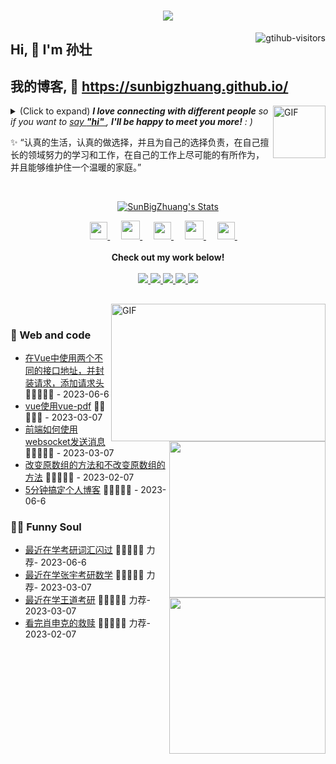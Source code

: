 <h1 align="center"> <a href="https://sunguoqi.com/"> <img src="https://readme-typing-svg.herokuapp.com/?lines=console.log(%22Hello%2C%20World!%22);孙壮同学祝您今天愉快!&center=true&size=27"> </a> </h1>
<a href="https://github.com/SunBigZhuang/computer-vision-in-action">
    <img align="right" src="https://komarev.com/ghpvc/?username=SunBigZhuang&label=Visitors&color=red&style=flat&logo=github" alt="gtihub-visitors" />
</a>
 
## Hi, 👋  I'm 孙壮
## 我的博客, 👋  <a href="[http://welcome.voup.cn](https://sunbigzhuang.github.io/)">https://sunbigzhuang.github.io/</a>
 
<img align="right" alt="GIF" src="https://media.giphy.com/media/LnQjpWaON8nhr21vNW/giphy.gif" width="84" title="Say HI"> <details><summary>(Click to expand) <em><b>I love connecting with different people</b> so if you want to <a href="https://voup.cn" >say <b>"hi" </b></a>, <b>I'll be happy to meet you more!</b> : )</em></summary>
 
<!--my introduction start-->
    
- 🔭 empty
- 🌱 empty
- 🤔 Only two things make me moved. 
  1. empty
  2. empty
- ❤️ I like eating 🍉, raising 🐓, playing 🏓, sleeping in 🛌 and 📺 [ACGN]
- 💬 Be free to ask me about anything [here](https://github.com/SunBigZhuang/SunBigZhuang/issues).
 
---
</details>
  
  ✨ “认真的生活，认真的做选择，并且为自己的选择负责，在自己擅长的领域努力的学习和工作，在自己的工作上尽可能的有所作为，并且能够维护住一个温暖的家庭。”
 
 
<!--my introduction end -->
 
<br>
 
<p align="center">
  <a href="https://github.com/SunBigZhuang" class="rich-diff-level-one">
    <img src="https://github-readme-stats.vercel.app/api?username=SunBigZhuang&title_color=333&text_color=777" alt="SunBigZhuang's Stats" >
    <!-- &hide=issues
    <img src="https://github-readme-stats.vercel.app/api?username=SunBigZhuang&hide=issues&title_color=333&text_color=777" alt="SunBigZhuang's Stats" >
    -->
  </a>
</p>
 
<p align="center">
  <a href= "https://voup.cn/wp-content/uploads/2023/06/voup-weixing.jpg" target="_blank" alt="WeChat" title="WeChat">
    <img src="https://img.icons8.com/ios-filled/50/000000/weixing.png" width="28px"/>
  </a>
  &emsp;
 
  <a href="https://space.bilibili.com/275728029" target="_blank" alt="Bilibili" title="Bilibili">
    <img src="https://user-images.githubusercontent.com/29084184/166415345-91925d37-c66f-448f-8d75-c8355fe0b692.png" width="30px"/>
  </a>
  &emsp;
  <a href= "https://voup.cn" target="_blank" alt="Instagram" title="Instagram">
    <img src="https://voup.cn/wp-content/uploads/2023/06/icons8-log-cabin-32.png" width="28px"/>
  </a>
  &emsp;
      <a href="https://blog.csdn.net/HHHHHHHHII" target="_blank" alt="CSDN" title="CSDN">
    <img src="https://img.icons8.com/material/48/000000/csdn.png" width="30px"/>
  </a>
  &emsp;
     <a href="https://www.zhihu.com/people/mei-yi-tian-wei-ming-tian-33-52" target="_blank" alt="Zhihu" title="Zhihu">
    <img src="https://img.icons8.com/material-two-tone/50/000000/zhihu.png" width="28px"/>
  </a>
  &emsp;
  <br><br>
  <strong>Check out my work below!</strong>
  <br><br>
  <a href="https://github.com/SunBigZhuang">
    <img src="https://badges.strrl.dev/visits/SunBigZhuang/SunBigZhuang?style=flat-square&color=black&logo=github">
  </a>
  <a href="https://github.com/SunBigZhuang">
    <img src="https://badges.strrl.dev/years/SunBigZhuang?style=flat-square&color=black&logo=github">
  </a>
  <a href="https://github.com/SunBigZhuang?tab=repositories">
    <img src="https://badges.strrl.dev/repos/SunBigZhuang?style=flat-square&color=black&logo=github">
  </a>
  <a href="https://gist.github.com/SunBigZhuang">
    <img src="https://badges.strrl.dev/gists/SunBigZhuang?style=flat-square&color=black&logo=github">
  </a>
  <a href="https://github.com/SunBigZhuang">
    <img src="https://badges.strrl.dev/commits/monthly/SunBigZhuang?style=flat-square&color=black&logo=github">
  </a>
</p>
 
<h2></h2>
 
<img align="right" alt="GIF" src="OctoCharmve/code.gif" width="343" height="220" title="Do what you like, and do it best!"> &nbsp;&nbsp;&nbsp;&nbsp;
 
### 🧠 Web and code
 
<img align="right" width="250" src="https://cdn.jsdelivr.net/gh/sun0225SUN/sun0225SUN/assets/images/hi.gif" />
 
<!-- START_SECTION:brain -->
* <a href='https://sunbigzhuang.github.io/posts/51348/' target='_blank'>在Vue中使用两个不同的接口地址，并封装请求，添加请求头</a> 🌟🌟🌟🌟🌟 - 2023-06-6
* <a href='https://sunbigzhuang.github.io/posts/51324/' target='_blank'>vue使用vue-pdf</a> 🌟🌟🌟🌟🌟 - 2023-03-07
* <a href='https://sunbigzhuang.github.io/posts/51304/' target='_blank'>前端如何使用websocket发送消息</a> 🌟🌟🌟🌟🌟 - 2023-03-07
* <a href='https://sunbigzhuang.github.io/posts/55581/' target='_blank'>改变原数组的方法和不改变原数组的方法</a> 🌟🌟🌟🌟🌟 - 2023-02-07
* <a href='https://sunbigzhuang.github.io/posts/26372/' target='_blank'>5分钟搞定个人博客</a> 🌟🌟🌟🌟🌟 - 2023-06-6
<!-- END_SECTION:brain -->
 
</td></tr>
 
<tr><td>
 
### 🤾‍♂️ Funny Soul
 
<img align="right" width="250" src="https://cdn.jsdelivr.net/gh/sun0225SUN/sun0225SUN/assets/images/hi.gif" />
 
<!-- START_SECTION:douban -->
* <a href='https://www.bing.com/search?q=%E8%80%83%E7%A0%94%E8%AF%8D%E6%B1%87%E9%97%AA%E8%BF%87' target='_blank'>最近在学考研词汇闪过</a> 🌟🌟🌟🌟🌟 力荐- 2023-06-6
* <a href='https://www.bing.com/search?q=%E5%BC%A0%E5%AE%87%E8%80%83%E7%A0%94%E6%95%B0%E5%AD%A6&qs=n&form=QBRE&sp=-1&lq=0&pq=%E5%BC%A0%E5%AE%87%E8%80%83%E7%A0%94%E6%95%B0%E5%AD%A6&sc=10-6&sk=&cvid=69AADEED0BDA40CEAEA6681A39320017&ghsh=0&ghacc=0&ghpl=' target='_blank'>最近在学张宇考研数学</a> 🌟🌟🌟🌟🌟 力荐- 2023-03-07
* <a href='https://search.bilibili.com/all?keyword=%E7%8E%8B%E9%81%93%E8%80%83%E7%A0%94' target='_blank'>最近在学王道考研</a> 🌟🌟🌟🌟🌟 力荐- 2023-03-07
* <a href='http://movie.douban.com/subject/1292052/' target='_blank'>看完肖申克的救赎</a> 🌟🌟🌟🌟🌟 力荐- 2023-02-07
 
 
<!-- END_SECTION:douban -->
 
</td></tr>
 
<tr><td>
